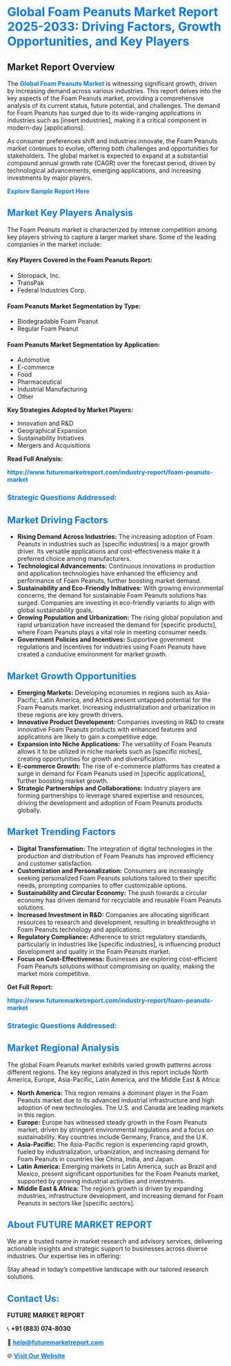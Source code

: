 <h1 style="color: #007BFF;">Global Foam Peanuts Market Report 2025-2033: Driving Factors, Growth Opportunities, and Key Players</h1>

<section id="overview">
<h2>Market Report Overview</h2>
<p>The <a href="https://www.futuremarketreport.com/industry-report/foam-peanuts-market" style="color: #007BFF; text-decoration: none;"><strong>Global Foam Peanuts Market</strong></a> is witnessing significant growth, driven by increasing demand across various industries. This report delves into the key aspects of the Foam Peanuts market, providing a comprehensive analysis of its current status, future potential, and challenges. The demand for Foam Peanuts has surged due to its wide-ranging applications in industries such as [insert industries], making it a critical component in modern-day [applications].</p>
<p>As consumer preferences shift and industries innovate, the Foam Peanuts market continues to evolve, offering both challenges and opportunities for stakeholders. The global market is expected to expand at a substantial compound annual growth rate (CAGR) over the forecast period, driven by technological advancements, emerging applications, and increasing investments by major players.</p>
</section>

<section id="overview">
<p><a href="https://www.futuremarketreport.com/request-sample/reportId=62230" style="color: #007BFF; text-decoration: none;"><strong>Explore Sample Report Here</strong></a></p>
</section>

<section id="key-players">
<h2 style="color: #007BFF;">Market Key Players Analysis</h2>
<p>The Foam Peanuts market is characterized by intense competition among key players striving to capture a larger market share. Some of the leading companies in the market include:</p>
<h4>Key Players Covered in the Foam Peanuts Report:</h4>
<ul><li>Storopack, Inc.</li><li>TransPak</li><li>Federal Industries Corp.</li></ul>
<h4>Foam Peanuts Market Segmentation by Type:</h4>
<ul><li>Biodegradable Foam Peanut</li><li>Regular Foam Peanut</li></ul>

<h4>Foam Peanuts Market Segmentation by Application:</h4>
<ul><li>Automotive</li><li>E-commerce</li><li>Food</li><li>Pharmaceutical</li><li>Industrial Manufacturing</li><li>Other</li></ul>
<p><strong>Key Strategies Adopted by Market Players:</strong></p>
<ul>
<li>Innovation and R&D</li>
<li>Geographical Expansion</li>
<li>Sustainability Initiatives</li>
<li>Mergers and Acquisitions</li>
</ul>
</section>

<section>
<p><strong>Read Full Analysis: </strong></p><a href="https://www.futuremarketreport.com/industry-report/foam-peanuts-market" style="color: #007BFF; text-decoration: none;"><strong>https://www.futuremarketreport.com/industry-report/foam-peanuts-market</strong></a>
<h3 style="color: #007BFF;">Strategic Questions Addressed:</h3>
</section>

<section id="driving-factors">
<h2 style="color: #007BFF;">Market Driving Factors</h2>
<ul>
<li><strong>Rising Demand Across Industries:</strong> The increasing adoption of Foam Peanuts in industries such as [specific industries] is a major growth driver. Its versatile applications and cost-effectiveness make it a preferred choice among manufacturers.</li>
<li><strong>Technological Advancements:</strong> Continuous innovations in production and application technologies have enhanced the efficiency and performance of Foam Peanuts, further boosting market demand.</li>
<li><strong>Sustainability and Eco-Friendly Initiatives:</strong> With growing environmental concerns, the demand for sustainable Foam Peanuts solutions has surged. Companies are investing in eco-friendly variants to align with global sustainability goals.</li>
<li><strong>Growing Population and Urbanization:</strong> The rising global population and rapid urbanization have increased the demand for [specific products], where Foam Peanuts plays a vital role in meeting consumer needs.</li>
<li><strong>Government Policies and Incentives:</strong> Supportive government regulations and incentives for industries using Foam Peanuts have created a conducive environment for market growth.</li>
</ul>
</section>

<section id="growth-opportunities">
<h2 style="color: #007BFF;">Market Growth Opportunities</h2>
<ul>
<li><strong>Emerging Markets:</strong> Developing economies in regions such as Asia-Pacific, Latin America, and Africa present untapped potential for the Foam Peanuts market. Increasing industrialization and urbanization in these regions are key growth drivers.</li>
<li><strong>Innovative Product Development:</strong> Companies investing in R&D to create innovative Foam Peanuts products with enhanced features and applications are likely to gain a competitive edge.</li>
<li><strong>Expansion into Niche Applications:</strong> The versatility of Foam Peanuts allows it to be utilized in niche markets such as [specific niches], creating opportunities for growth and diversification.</li>
<li><strong>E-commerce Growth:</strong> The rise of e-commerce platforms has created a surge in demand for Foam Peanuts used in [specific applications], further boosting market growth.</li>
<li><strong>Strategic Partnerships and Collaborations:</strong> Industry players are forming partnerships to leverage shared expertise and resources, driving the development and adoption of Foam Peanuts products globally.</li>
</ul>
</section>

<section id="trending-factors">
<h2 style="color: #007BFF;">Market Trending Factors</h2>
<ul>
<li><strong>Digital Transformation:</strong> The integration of digital technologies in the production and distribution of Foam Peanuts has improved efficiency and customer satisfaction.</li>
<li><strong>Customization and Personalization:</strong> Consumers are increasingly seeking personalized Foam Peanuts solutions tailored to their specific needs, prompting companies to offer customizable options.</li>
<li><strong>Sustainability and Circular Economy:</strong> The push towards a circular economy has driven demand for recyclable and reusable Foam Peanuts solutions.</li>
<li><strong>Increased Investment in R&D:</strong> Companies are allocating significant resources to research and development, resulting in breakthroughs in Foam Peanuts technology and applications.</li>
<li><strong>Regulatory Compliance:</strong> Adherence to strict regulatory standards, particularly in industries like [specific industries], is influencing product development and quality in the Foam Peanuts market.</li>
<li><strong>Focus on Cost-Effectiveness:</strong> Businesses are exploring cost-efficient Foam Peanuts solutions without compromising on quality, making the market more competitive.</li>
</ul>
</section>

<section>
<p><strong>Get Full Report: </strong></p><a href="https://www.futuremarketreport.com/industry-report/foam-peanuts-market" style="color: #007BFF; text-decoration: none;"><strong>https://www.futuremarketreport.com/industry-report/foam-peanuts-market</strong></a>
<h3 style="color: #007BFF;">Strategic Questions Addressed:</h3>
</section>


<section id="regional-analysis">
<h2 style="color: #007BFF;">Market Regional Analysis</h2>
<p>The global Foam Peanuts market exhibits varied growth patterns across different regions. The key regions analyzed in this report include North America, Europe, Asia-Pacific, Latin America, and the Middle East & Africa:</p>
<ul>
<li><strong>North America:</strong> This region remains a dominant player in the Foam Peanuts market due to its advanced industrial infrastructure and high adoption of new technologies. The U.S. and Canada are leading markets in this region.</li>
<li><strong>Europe:</strong> Europe has witnessed steady growth in the Foam Peanuts market, driven by stringent environmental regulations and a focus on sustainability. Key countries include Germany, France, and the U.K.</li>
<li><strong>Asia-Pacific:</strong> The Asia-Pacific region is experiencing rapid growth, fueled by industrialization, urbanization, and increasing demand for Foam Peanuts in countries like China, India, and Japan.</li>
<li><strong>Latin America:</strong> Emerging markets in Latin America, such as Brazil and Mexico, present significant opportunities for the Foam Peanuts market, supported by growing industrial activities and investments.</li>
<li><strong>Middle East & Africa:</strong> The region’s growth is driven by expanding industries, infrastructure development, and increasing demand for Foam Peanuts in sectors like [specific sectors].</li>
</ul>
</section>

<footer>
<h2 style="color: #007BFF;">About FUTURE MARKET REPORT</h2>
<p>We are a trusted name in market research and advisory services, delivering actionable insights and strategic support to businesses across diverse industries. Our expertise lies in offering:</p>

<p>Stay ahead in today’s competitive landscape with our tailored research solutions.</p>

<h2 style="color: #007BFF;">Contact Us:</h2>
<p><strong>FUTURE MARKET REPORT</strong></p>
<p>📞 <strong>+91 (883) 074-8030</strong></p>
<p>📧 <strong><a href="mailto:help@futuremarketreport.com" style="color: #007BFF;">help@futuremarketreport.com</a></strong></p>
<p>🌐 <strong><a href="https://www.futuremarketreport.com/" style="color: #007BFF;">Visit Our Website</a></strong></p>
</footer>